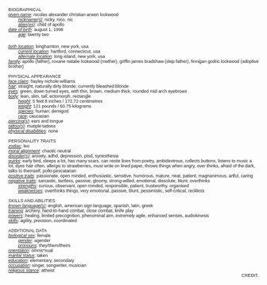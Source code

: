 <span style="font-family:arial; font-size:15px; text-align:left"><span style="font-size:8pt"><sub><sup style="font-size:1em">BIOGRAPHICAL<br />
<i><u>given name</u></i>: nicolas alexander christian arwen lockwood<br />
&nbsp;&nbsp;&nbsp;&nbsp;&nbsp;&nbsp;&nbsp;&nbsp;<u><i>nickname(s)</i></u>: nicky, nico, nic<br />
&nbsp;&nbsp;&nbsp;&nbsp;&nbsp;&nbsp;&nbsp;&nbsp;<u><i>alias(es)</i></u>: child of apollo<br />
<u><i>date of birth</i></u>: august 1, 1998<br />
&nbsp;&nbsp;&nbsp;&nbsp;&nbsp;&nbsp;&nbsp;&nbsp;<i><u>age</u></i>: twenty two</sup></sub></span></span>
<div style="font-size:15px; text-align:left"><span style="font-family:arial"><span style="font-size:8pt"><sub><sup style="font-size:1em"><u><i>birth location</i></u>: binghamton, new york, usa<br />
&nbsp;&nbsp;&nbsp;&nbsp;&nbsp;&nbsp;&nbsp;&nbsp;<u><i>current location</i></u>: hartford, connecticut, usa<br />
&nbsp; &nbsp; &nbsp; &nbsp;&nbsp;<u><i>alternate location</i></u>: long island, new york, usa<br />
<u><i>family</i></u>: apollo (father), roxane natalie lockwood (mother), griffin james bradshaw (step father), finnigan godric lockwood (adoptive brother)<br />
<br />
PHYSICAL APPEARANCE<br />
<u><i>face claim</i></u>: hayley nichole williams<br />
<i><u>hair</u></i>:&nbsp;straight, naturally dirty blonde; currently bleached blonde<br />
<i><u>eyes</u></i>:&nbsp;green, down turned eyes, with thin, brown, medium thick, rounded mid arch eyebrows<br />
<u><i>body</i></u>: lean, slim, tall, ectomorph, rectangle<br />
&nbsp;&nbsp;&nbsp;&nbsp;&nbsp;&nbsp;&nbsp;&nbsp;<i><u>height</u></i>: 5 feet 8 inches / 172,72 centimetres<br />
&nbsp;&nbsp;&nbsp;&nbsp;&nbsp;&nbsp;&nbsp;&nbsp;<i><u>weight</u></i>: 121 pounds / 60.75 kilograms<br />
&nbsp;&nbsp;&nbsp;&nbsp;&nbsp;&nbsp;&nbsp;&nbsp;<i><u>species</u></i>: human; demigod<br />
&nbsp;&nbsp;&nbsp;&nbsp;&nbsp;&nbsp;&nbsp;&nbsp;<i><u>race</u></i>: caucasian<br />
<i><u>piercing(s)</u></i>: ears and tongue<br />
<i><u>tattoo(s)</u></i>: mutiple tattoos<br />
<i><u>physical disabilities</u></i>: none<br />
<br />
PERSONALITY TRAITS<br />
<i><u>zodiac</u></i>: leo<br />
<i><u>moral alignment</u></i>: chaotic neutral<br />
<i><u>disorder(s)</u></i>: anxiety, adhd, depression, ptsd, synesthesia<br />
<i><u>quirks</u></i>:&nbsp;early bird, sleeps a lot, has many scars, can recite lines from poetry, ambidextrous, collects buttons, listens to music a lot, dyes hair often, allergic to strawberries, must write on lined paper, throws things when angry, over thinks, afraid of the dark, talks to themself, pollo-pescatarian<br />
<i><u>positive traits</u></i>:&nbsp;passionate, open minded, enthusiastic, sensitive, humorous, mature, neat, patient, magnanimous, artful, caring<br />
<i><u>negative traits</u></i>:&nbsp;sarcastic, tactless, passive, gloomy, strong-willed, emotional, dissolute, blunt, overthinks<br />
&nbsp;&nbsp;&nbsp;&nbsp;&nbsp;&nbsp;&nbsp;&nbsp;<u><i>strengths</i></u>:&nbsp;curious, observant, open minded, responsible, patient, trustworthy, organised<br />
&nbsp;&nbsp;&nbsp;&nbsp;&nbsp;&nbsp;&nbsp;&nbsp;<i><u>weaknesses</u></i>:&nbsp;overthinks things, very emotional, passive, blunt, pessimistic, self-critical, reckless<br />
<br />
SKILLS AND ABILITIES<br />
<i><u>known language(s)</u></i>: english, american sign language, spanish, latin, greek<br />
<i><u>training</u></i>: archery, hand-to-hand combat, close combat, knife play<br />
<i><u>powers</u></i>: healing, limited precognition, phenominal aim, extremely agile, enhanced senses, audiokinesis<br />
<i><u>skills</u></i>: agility, precision, coordinated<br />
<br />
ADDITIONAL DATA<br />
<u><i>biological sex</i></u>: female<br />
&nbsp; &nbsp; &nbsp; &nbsp;&nbsp;<i><u>gender</u></i>: agender<br />
&nbsp; &nbsp; &nbsp; &nbsp;&nbsp;<i><u>pronouns</u></i>: they/them/theirs<br />
<i><u>orientation</u></i>: omnis*xual<br />
<i><u>marital status</u></i>: taken<br />
<i><u>education</u></i>: elementary, secondary<br />
<i><u>occupation</u></i>: singer, songwriter, musician<br />
<i><u>religious stance</u></i>: atheist</sup></sub></span></span></div>

<div style="font-size:15px; text-align:right"><span style="font-family:arial"><span style="font-size:8pt"><sub><sup style="font-size:1em"><a href="https://www.quotev.com/kleenexbox" style="text-decoration:none">CREDIT</a>.</sup></sub></span></span></div>
